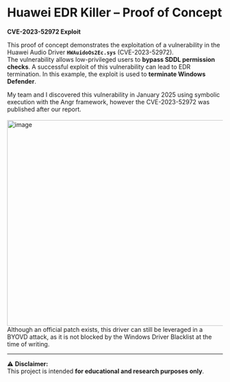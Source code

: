 # Huawei EDR Killer – Proof of Concept  
**CVE-2023-52972 Exploit**

This proof of concept demonstrates the exploitation of a vulnerability in the Huawei Audio Driver **`HWAuidoOs2Ec.sys`** (CVE-2023-52972).  
The vulnerability allows low-privileged users to **bypass SDDL permission checks**. A successful exploit of this vulnerability can lead to EDR termination. In this example, the exploit is used to **terminate Windows Defender**.

My team and I discovered this vulnerability in January 2025 using symbolic execution with the Angr framework, however the CVE-2023-52972 was published after our report.  
<br>
<img width="720" height="480" alt="image" src="https://github.com/user-attachments/assets/473595dc-e882-4c00-be47-695cd55803ee" />
<br>
Although an official patch exists, this driver can still be leveraged in a BYOVD  attack, as it is not blocked by the Windows Driver Blacklist at the time of writing.

---

⚠️ **Disclaimer:**  
This project is intended **for educational and research purposes only**.

